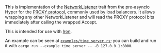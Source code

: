 This is implementation of the [NetworkListener](https://docs.rs/hyper/0.10.13/hyper/net/trait.NetworkListener.html) trait from the pre-asyncio Hyper for the [PROXY protocol](https://www.haproxy.org/download/1.8/doc/proxy-protocol.txt), commonly used by load balancers. It allows wrapping any other NetworkListener and will read the PROXY protocol bits immediately after calling the wrapped Accept.

This is intended for use with [Iron](http://ironframework.io/).

An example can be seen at [`examples/time_server.rs`](examples/time_server.rs); you can build and run it with `cargo run --example time_server -- -B 127.0.0.1:8000`.
